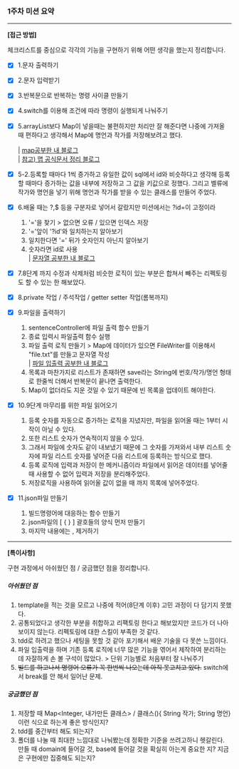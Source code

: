 ### 1주차 미션 요약

---

**[접근 방법]**

체크리스트를 중심으로 각각의 기능을 구현하기 위해 어떤 생각을 했는지 정리합니다.

- [x] 1.문자 출력하기 <br/>
- [x] 2.문자 입력받기 <br/>
- [x] 3.반복문으로 반복하는 명령 사이클 만들기 <br/>
- [x] 4.switch를 이용해 조건에 따라 명령이 실행되게 나눠주기 <br/>
- [x] 5.arrayList보다 Map이 넣을때는 불편하지만 처리만 잘 
해준다면 나중에 가져올 때 편하다고 생각해서 Map에 명언과 작가를 저장해보려고 했다.

    | [map공부한 내 블로그](https://velog.io/@i-am-jiwon/%EC%9E%90%EB%B0%94-ArrayList-vs-Map)  
    |  [참고) 맵 공식문서 정리 블로그](https://upsw-p.tistory.com/24)
  <br/>
- [x] 5-2.등록할 때마다 1씩 증가하고 유일한 값이 sql에서 id와 비슷하다고 
생각해 등록할 때마다 증가하는 값을 내부에 저장하고 그 값을 키값으로 정했다.
그리고 벨류에 작가와 명언을 넣기 위해 명언과 작가를 받을 수 있는 클래스를 만들어 주었다.<br/>
- [x] 6.배울 때는 ?,$ 등을 구분자로 넣어서 갈랐지만 미션에서는 ?id=이 고정이라
    1. '='을 찾기 > 없으면 오류 / 있으면 인덱스 저장
    2. '='앞이 '?id'와 일치하는지 알아보기 
    3. 일치한다면 '=' 뒤가 숫자인지 아닌지 알아보기
    4. 숫자라면 id로 사용 <br/>
  | [문자열 공부한 내 블로그](https://velog.io/@i-am-jiwon/%EC%9E%90%EB%B0%94-%EB%AC%B8%EC%9E%90%EC%97%B4-%EB%8B%A4%EB%A3%A8%EA%B8%B0startsWith-split)
- [x] 7.8단계 까지 수정과 삭제처럼 비슷한 로직이 있는 부분은 합쳐서 빼주는 리펙토링도 할 수 있는 한 해보았다.
- [x] 8.private 작업 / 주석작업 / getter setter 작업(롬복까지)
- [x] 9.파일을 출력하기
  1. sentenceController에 파일 출력 함수 만들기
  2. 종료 입력시 파일출력 함수 실행
  3. 파일 출력 로직 만들기 > Map에 데이터가 있으면 FileWriter를 이용해서 "file.txt"를 만들고 문자열 작성
     <br/>| [파일 입출력 공부한 내 블로그](https://velog.io/@i-am-jiwon/%EC%9E%90%EB%B0%94-%ED%85%8D%EC%8A%A4%ED%8A%B8-%ED%8C%8C%EC%9D%BC-%EC%9E%85%EC%B6%9C%EB%A0%A5)
  4. 목록과 마찬가지로 리스트가 존재하면 save라는 String에 번호/작가/명언 형태로 한줄씩 더해서 반복문이 끝나면 출력한다.
  5. Map이 없더라도 지운 것일 수 있기 때문에 빈 목록을 업데이트 해야한다.
- [x] 10.9단계 마무리를 위한 파일 읽어오기
  1. 등록 숫자를 자동으로 증가하는 로직을 지녔지만, 파일을 읽어올 때는 1부터 시작이 아닐 수 있다.
  2. 또한 리스트 숫자가 연속적이지 않을 수 있다.
  3. 그래서 파일에 숫자도 같이 내보냈기 때문에 그 숫자를 가져와서 내부 리스트 숫자에 파일 리스트 숫자를 넣어준 다음 리스트에 등록하는 방식으로 했다.
  4. 등록 로직에 입력과 저장이 한 메커니즘이라 파일에서 읽어온 데이터를 넣어줄 때 사용할 수 없어 입력과 저장을 분리해주었다.
  5. 저장로직을 사용하여 읽어올 값이 없을 때 까지 목록에 넣어주었다.
- [x] 11.json파일 만들기
  1. 빌드명령어에 대응하는 함수 만들기
  2. json파일의 [ { } ] 괄호들의 양식 먼저 만들기
  3. 마지막 내용에는 , 제거하기
---

**[특이사항]**

구현 과정에서 아쉬웠던 점 / 궁금했던 점을 정리합니다.

##### 아쉬웠던 점
1. template을 적는 것을 모르고 나중에 적어(8단계 이후) 고민 과정이 다 담기지 못했다.
2. 공통되었다고 생각한 부분을 취합하고 리팩토링 한다고 해보았지만 코드가 더 나아보이지 않는다. 리펙토링에 대한 스킬이 부족한 것 같다.
3. tdd로 하려고 했으나 세팅을 못할 것 같아 포기해서 배운 기술을 다 못쓴 느낌이다.
4. 파일 입출력을 하며 기존 등록 로직에 너무 많은 기능을 엮어서 제작하여 분리하는데 자잘하게 손 볼 구석이 많았다. > 단위 기능별로 처음부터 잘 나눠주기
5. ~~빌드를 하고나서 명령어 오류가 꼭 한번씩 나오는데 아직 못고치고 있다.~~  switch에서 break를 안 해서 일어난 문제.

##### 궁금했던 점
1. 저장할 때 Map<Integer, 내가만든 클래스> / 클래스(){ String 작가; String 명언} 이런 식으로 하는게 좋은 방식인지?
2. tdd를 중간부터 해도 되는지?
3. 폴더를 나눌 때 최대한 느낌대로 나눠봤는데 정확한 기준을 쓰려고하니 헷갈린다. 만들 때 domain에 들어갈 것, base에 들어갈 것을 확실히 아는게 중요한 지? 지금은 구현에만 집중해도 되는지?

